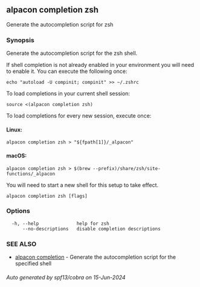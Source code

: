 ## alpacon completion zsh

Generate the autocompletion script for zsh

### Synopsis

Generate the autocompletion script for the zsh shell.

If shell completion is not already enabled in your environment you will need
to enable it.  You can execute the following once:

	echo "autoload -U compinit; compinit" >> ~/.zshrc

To load completions in your current shell session:

	source <(alpacon completion zsh)

To load completions for every new session, execute once:

#### Linux:

	alpacon completion zsh > "${fpath[1]}/_alpacon"

#### macOS:

	alpacon completion zsh > $(brew --prefix)/share/zsh/site-functions/_alpacon

You will need to start a new shell for this setup to take effect.


```
alpacon completion zsh [flags]
```

### Options

```
  -h, --help              help for zsh
      --no-descriptions   disable completion descriptions
```

### SEE ALSO

* [alpacon completion](alpacon_completion.md)	 - Generate the autocompletion script for the specified shell

###### Auto generated by spf13/cobra on 15-Jun-2024
